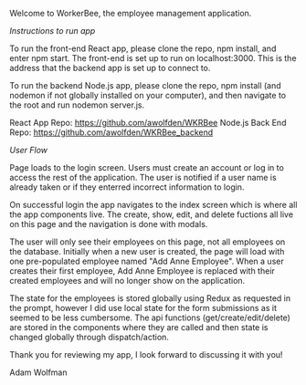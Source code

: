 Welcome to WorkerBee, the employee management application. 


*Instructions to run app*

To run the front-end React app, please clone the repo, npm install, and enter npm start. 
The front-end is set up to run on localhost:3000. This is the address that the backend app is set up to connect to. 

To run the backend Node.js app, please clone the repo, npm install (and nodemon if not globally installed on your computer), and then navigate to the root and run nodemon server.js. 

React App Repo: https://github.com/awolfden/WKRBee
Node.js Back End Repo: https://github.com/awolfden/WKRBee_backend



*User Flow*

Page loads to the login screen. Users must create an account or log in to access the rest of the application. The user is notified if a user name is already taken or if they enterred incorrect information to login. 

On successful login the app navigates to the index screen which is where all the app components live. The create, show, edit, and delete fuctions all live on this page and the navigation is done with modals. 

The user will only see their employees on this page, not all employees on the database. Initially when a new user is created, the page will load with one pre-populated employee named "Add Anne Employee". When a user creates their first employee, Add Anne Employee is replaced with their created employees and will no longer show on the application. 

The state for the employees is stored globally using Redux as requested in the prompt, however I did use local state for the form submissions as it seemed to be less cumbersome. The api functions (get/create/edit/delete) are stored in the components where they are called and then state is changed globally through dispatch/action. 


Thank you for reviewing my app, I look forward to discussing it with you!

Adam Wolfman

